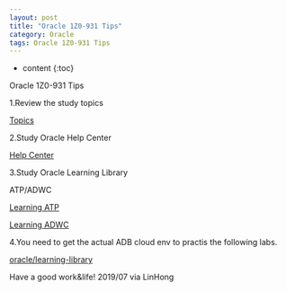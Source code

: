 ```yaml
---
layout: post
title: "Oracle 1Z0-931 Tips"
category: Oracle
tags: Oracle 1Z0-931 Tips
---
```


* content
{:toc}

Oracle 1Z0-931 Tips






1.Review the study topics

[Topics](https://education.oracle.com/oracle-autonomous-database-cloud-2019-specialist/pexam_1Z0-931)

2.Study Oracle Help Center

[Help Center](https://docs.oracle.com/en/database/autonomous-database-cloud-services.html)

3.Study Oracle Learning Library

ATP/ADWC


[Learning ATP](https://www.youtube.com/watch?v=B376CB1IoRs&list=PLKCk3OyNwIzvdjy1P9bdYAL_vx66a32Jc)

[Learning ADWC](https://www.youtube.com/watch?v=pTLat47BEd8&list=PLKCk3OyNwIzs6uBl7Q84GzP6d8wvkEMBQ)

4.You need to get the actual ADB cloud env to practis the following labs.

[oracle/learning-library](https://github.com/oracle/learning-library/tree/master/workshops)





	
Have a good work&life! 2019/07 via LinHong



